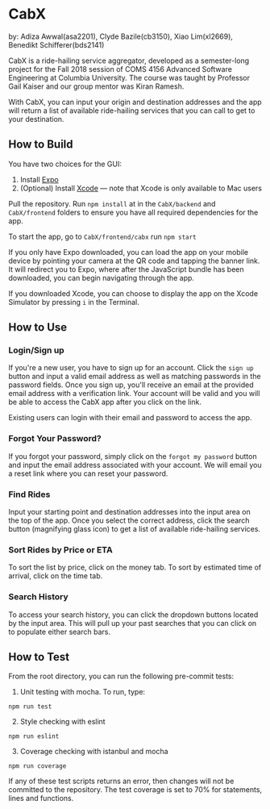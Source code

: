 # CabX
by: Adiza Awwal(asa2201), Clyde Bazile(cb3150), Xiao Lim(xl2669), Benedikt Schifferer(bds2141)

CabX is a ride-hailing service aggregator, developed as a semester-long project for the Fall 2018 session of COMS 4156 Advanced Software Engineering at Columbia University. The course was taught by Professor Gail Kaiser and our group mentor was Kiran Ramesh.

With CabX, you can input your origin and destination addresses and the app will return a list of available ride-hailing services that you can call to get to your destination.


How to Build
-------
You have two choices for the GUI:
1. Install [Expo](https://expo.io/)
2. (Optional) Install [Xcode](https://developer.apple.com/xcode/) — note that Xcode is only available to Mac users

Pull the repository. Run ``npm install`` at in the ``CabX/backend`` and ``CabX/frontend`` folders to ensure you have all required dependencies for the app.

To start the app, go to ``CabX/frontend/cabx`` run ``npm start``

If you only have Expo downloaded, you can load the app on your mobile device by pointing your camera at the QR code and tapping the banner link. It will redirect you to Expo, where after the JavaScript bundle has been downloaded, you can begin navigating through the app.

If you downloaded Xcode, you can choose to display the app on the Xcode Simulator by pressing `i` in the Terminal.


How to Use
-------

### Login/Sign up
If you're a new user, you have to sign up for an account. Click the ``sign up`` button and input a valid email address as well as matching passwords in the password fields. Once you sign up, you'll receive an email at the provided email address with a verification link. Your account will be valid and you will be able to access the CabX app after you click on the link.

Existing users can login with their email and password to access the app.

### Forgot Your Password?
If you forgot your password, simply click on the ``forgot my password`` button and input the email address associated with your account. We will email you a reset link where you can reset your password.

### Find Rides
Input your starting point and destination addresses into the input area on the top of the app. Once you select the correct address, click the search button (magnifying glass icon) to get a list of available ride-hailing services. 

### Sort Rides by Price or ETA
To sort the list by price, click on the money tab. To sort by estimated time of arrival, click on the time tab.

### Search History
To access your search history, you can click the dropdown buttons located by the input area. This will pull up your past searches that you can click on to populate either search bars.



How to Test
-------

From the root directory, you can run the following pre-commit tests:

1. Unit testing with mocha. To run, type:
```
npm run test
```

2. Style checking with eslint
```
npm run eslint
```

3. Coverage checking with istanbul and mocha
``` 
npm run coverage
```

If any of these test scripts returns an error, then changes will not be committed to the repository. The test coverage is set to 70% for statements, lines and functions.